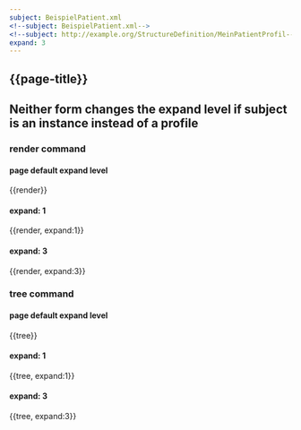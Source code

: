 ```yaml
---
subject: BeispielPatient.xml
<!--subject: BeispielPatient.xml-->
<!--subject: http://example.org/StructureDefinition/MeinPatientProfil-->
expand: 3
---
```


## {{page-title}}

## Neither form changes the expand level if subject is an instance instead of a profile

### render command

#### page default expand level

{{render}}

#### expand: 1

{{render, expand:1}}

#### expand: 3

{{render, expand:3}}

### tree command

#### page default expand level

{{tree}}

#### expand: 1

{{tree, expand:1}}

#### expand: 3

{{tree, expand:3}}
